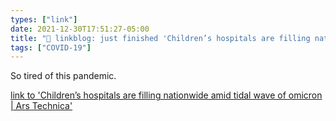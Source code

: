 ```yaml
---
types: ["link"]
date: 2021-12-30T17:51:27-05:00
title: "🔗 linkblog: just finished 'Children’s hospitals are filling nationwide amid tidal wave of omicron | Ars Technica'"
tags: ["COVID-19"]
---
```

So tired of this pandemic.
 
[link to 'Children’s hospitals are filling nationwide amid tidal wave of omicron | Ars Technica'](https://arstechnica.com/science/2021/12/childrens-hospitals-are-filling-nationwide-amid-tidal-wave-of-omicron/)
